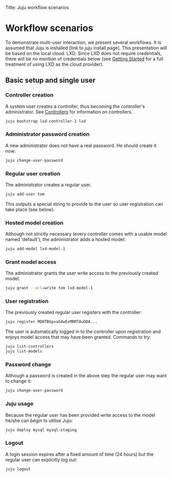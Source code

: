 Title: Juju workflow scenarios


# Workflow scenarios

To demonstrate multi-user interaction, we present several workflows. It is
assumed that Juju is installed [link to juju install page]. This presentation
will be based on the local cloud: LXD. Since LXD does not require credentials,
there will be no mention of credentials below (see
[Getting Started](./getting-started.html) for a full treatment of using LXD as
the cloud provider).


## Basic setup and single user

### Controller creation
A system user creates a controller, thus becoming the controller's
administrator. See [Controllers](./controllers.html) for information on
controllers.

```bash
juju bootstrap lxd-controller-1 lxd
```

### Administrator password creation
A new administrator does not have a real password. He should create it now:

```bash
juju change-user-password
```

### Regular user creation
The administrator creates a regular user.

```bash
juju add-user tom
```

This outputs a special string to provide to the user so user registration can
take place (see below).

### Hosted model creation
Although not strictly necessary (every controller comes with a usable model
named 'default'), the administrator adds a hosted model:

```bash
juju add-model lxd-model-1
```

### Grant model access
The administrator grants the user write access to the previously created model:

```bash
juju grant --acl=write tom lxd-model-1
```

### User registration
The previously created regular user registers with the controller:

```bash
juju register MD0TBGpvaG4wExMRMTAuODA...
```

The user is automatically logged in to the controller upon registration and
enjoys model access that may have been granted. Commands to try:

```bash
juju list-controllers
juju list-models
```

### Password change
Although a password is created in the above step the regular user may want to
change it:

```bash
juju change-user-password
```

### Juju usage
Because the regular user has been provided write access to the model
he/she can begin to utilise Juju:

```bash
juju deploy mysql mysql-staging
```

### Logout
A login session expires after a fixed amount of time (24 hours) but the regular
user can explicitly log out:

```bash
juju logout
```
